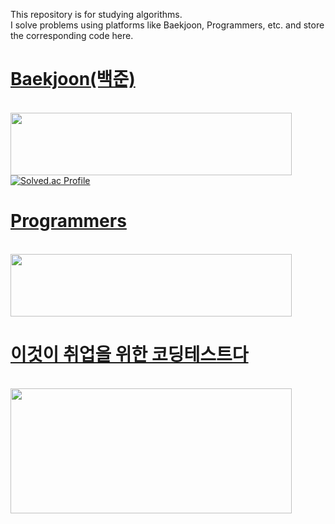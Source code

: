 This repository is for studying algorithms.</br>
I solve problems using platforms like Baekjoon, Programmers, etc. and store the corresponding code here.</br>

# [Baekjoon(백준)](https://www.acmicpc.net/)
<br><img src="https://github.com/user-attachments/assets/f19f604d-76cf-4d9f-ba0a-1e76ffc8a54d" width="450" height="100"/><br>[![Solved.ac Profile](http://mazassumnida.wtf/api/v2/generate_badge?boj=mldlcl2022)](https://solved.ac/mldlcl2022/)

# [Programmers](https://programmers.co.kr/)
<br><img src="https://github.com/user-attachments/assets/97bab916-59dd-4d6f-869d-4bcfe104bf5a" width="450" height="100"/><br>

# [이것이 취업을 위한 코딩테스트다](https://github.com/ndb796/python-for-coding-test)
<br><img src="https://github.com/user-attachments/assets/e396fa76-bd50-4e54-9277-5adb2cbd2759" width="450" height="200"/><br>
